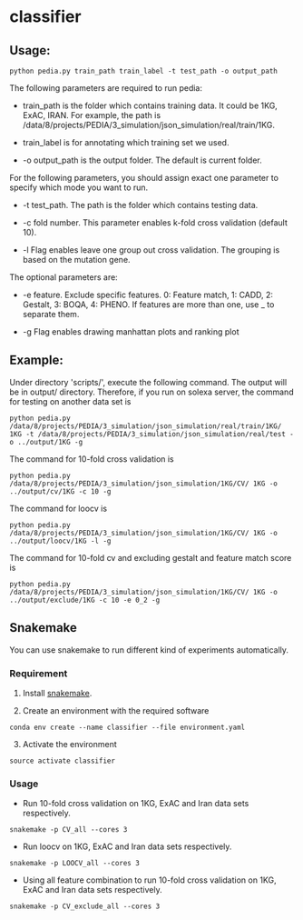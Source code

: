 # classifier
## Usage:
```
python pedia.py train_path train_label -t test_path -o output_path
```

The following parameters are required to run pedia:

* train_path is the folder which contains training data. It could be 1KG, ExAC, IRAN.
For example, the path is /data/8/projects/PEDIA/3_simulation/json_simulation/real/train/1KG.

* train_label is for annotating which training set we used.

* -o output_path is the output folder. The default is current folder.

For the following parameters, you should assign exact one parameter to specify which mode you want to run.

* -t test_path. The path is the folder which contains testing data.

* -c fold number. This parameter enables k-fold cross validation (default 10).

* -l Flag enables leave one group out cross validation. The grouping is based on the mutation gene.

The optional parameters are:

* -e feature. Exclude specific features. 0: Feature match, 1: CADD, 2: Gestalt, 3: BOQA, 4: PHENO. If features are more than one, use _ to separate them.

* -g Flag enables drawing manhattan plots and ranking plot

## Example:
Under directory 'scripts/', execute the following command. The output will be in output/ 
directory.
Therefore, if you run on solexa server, the command for testing on another data set is
```
python pedia.py /data/8/projects/PEDIA/3_simulation/json_simulation/real/train/1KG/ 1KG -t /data/8/projects/PEDIA/3_simulation/json_simulation/real/test -o ../output/1KG -g
```
The command for 10-fold cross validation is
```
python pedia.py /data/8/projects/PEDIA/3_simulation/json_simulation/1KG/CV/ 1KG -o ../output/cv/1KG -c 10 -g
```
The command for loocv is
```
python pedia.py /data/8/projects/PEDIA/3_simulation/json_simulation/1KG/CV/ 1KG -o ../output/loocv/1KG -l -g
```
The command for 10-fold cv and excluding gestalt and feature match score is
```
python pedia.py /data/8/projects/PEDIA/3_simulation/json_simulation/1KG/CV/ 1KG -o ../output/exclude/1KG -c 10 -e 0_2 -g
```

## Snakemake

You can use snakemake to run different kind of experiments automatically.

### Requirement

1. Install [snakemake](https://snakemake.readthedocs.io/en/stable/getting_started/installation.html). 

2. Create an environment with the required software
```
conda env create --name classifier --file environment.yaml
```

3. Activate the environment
```
source activate classifier
```

### Usage
* Run 10-fold cross validation on 1KG, ExAC and Iran data sets respectively.
```
snakemake -p CV_all --cores 3
```

* Run loocv on 1KG, ExAC and Iran data sets respectively.
```
snakemake -p LOOCV_all --cores 3
```

* Using all feature combination to run 10-fold cross validation on 1KG, ExAC and Iran data sets respectively.
```
snakemake -p CV_exclude_all --cores 3
```
